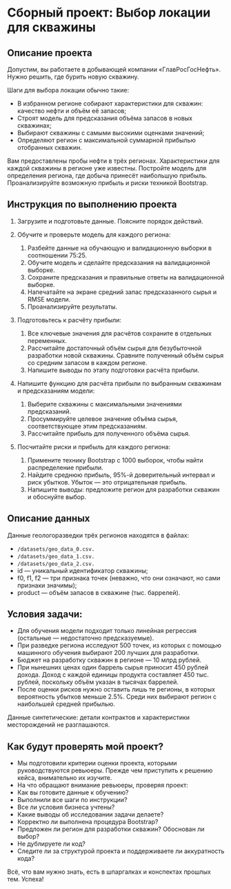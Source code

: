 # Сборный проект: Выбор локации для скважины

## Описание проекта

Допустим, вы работаете в добывающей компании «ГлавРосГосНефть». Нужно решить, где бурить новую скважину. 

Шаги для выбора локации обычно такие:

- В избранном регионе собирают характеристики для скважин: качество нефти и объём её запасов;
- Строят модель для предсказания объёма запасов в новых скважинах;
- Выбирают скважины с самыми высокими оценками значений;
- Определяют регион с максимальной суммарной прибылью отобранных скважин.

Вам предоставлены пробы нефти в трёх регионах. Характеристики для каждой скважины в регионе уже известны. Постройте модель для определения региона, где добыча принесёт наибольшую прибыль. Проанализируйте возможную прибыль и риски техникой Bootstrap.

## Инструкция по выполнению проекта
1. Загрузите и подготовьте данные. Поясните порядок действий.

2. Обучите и проверьте модель для каждого региона:
    1. Разбейте данные на обучающую и валидационную выборки в соотношении 75:25.
    1. Обучите модель и сделайте предсказания на валидационной выборке.
    1. Сохраните предсказания и правильные ответы на валидационной выборке.
    1. Напечатайте на экране средний запас предсказанного сырья и RMSE модели.
    1. Проанализируйте результаты.

3. Подготовьтесь к расчёту прибыли:
    1. Все ключевые значения для расчётов сохраните в отдельных переменных.
    1. Рассчитайте достаточный объём сырья для безубыточной разработки новой скважины. Сравните полученный объём сырья со средним запасом в каждом регионе. 
    1. Напишите выводы по этапу подготовки расчёта прибыли.

4. Напишите функцию для расчёта прибыли по выбранным скважинам и предсказаниям модели:
    1. Выберите скважины с максимальными значениями предсказаний. 
    1. Просуммируйте целевое значение объёма сырья, соответствующее этим предсказаниям.
    1. Рассчитайте прибыль для полученного объёма сырья.

5. Посчитайте риски и прибыль для каждого региона:
    1. Примените технику Bootstrap с 1000 выборок, чтобы найти распределение прибыли.
    1. Найдите среднюю прибыль, 95%-й доверительный интервал и риск убытков. Убыток — это отрицательная прибыль.
    1. Напишите выводы: предложите регион для разработки скважин и обоснуйте выбор.

## Описание данных

Данные геологоразведки трёх регионов находятся в файлах: 
- `/datasets/geo_data_0.csv.`
- `/datasets/geo_data_1.csv.`
- `/datasets/geo_data_2.csv.`
- id — уникальный идентификатор скважины;
- f0, f1, f2 — три признака точек (неважно, что они означают, но сами признаки значимы);
- product — объём запасов в скважине (тыс. баррелей).

## Условия задачи:
- Для обучения модели подходит только линейная регрессия (остальные — недостаточно предсказуемые).
- При разведке региона исследуют 500 точек, из которых с помощью машинного обучения выбирают 200 лучших для разработки.
- Бюджет на разработку скважин в регионе — 10 млрд рублей.
- При нынешних ценах один баррель сырья приносит 450 рублей дохода. Доход с каждой единицы продукта составляет 450 тыс. рублей, поскольку объём указан в тысячах баррелей.
- После оценки рисков нужно оставить лишь те регионы, в которых вероятность убытков меньше 2.5%. Среди них выбирают регион с наибольшей средней прибылью.

Данные синтетические: детали контрактов и характеристики месторождений не разглашаются.

## Как будут проверять мой проект?
- Мы подготовили критерии оценки проекта, которыми руководствуются ревьюеры. Прежде чем приступить к решению кейса, внимательно их изучите. 
- На что обращают внимание ревьюеры, проверяя проект:
- Как вы готовите данные к обучению?
- Выполнили все шаги по инструкции?
- Все ли условия бизнеса учтены?
- Какие выводы об исследовании задачи делаете?
- Корректно ли выполнена процедура Bootstrap?
- Предложен ли регион для разработки скважин? Обоснован ли выбор?
- Не дублируете ли код?
- Следите ли за структурой проекта и поддерживаете ли аккуратность кода?

Всё, что вам нужно знать, есть в шпаргалках и конспектах прошлых тем.
Успеха!